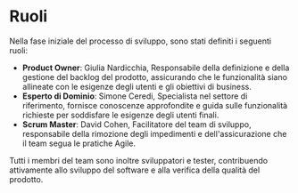 # Ruoli

Nella fase iniziale del processo di sviluppo, sono stati definiti i seguenti ruoli:

- **Product Owner**: Giulia Nardicchia, Responsabile della definizione e della gestione del backlog del prodotto, assicurando che le funzionalità siano allineate con le esigenze degli utenti e gli obiettivi di business.
- **Esperto di Dominio**: Simone Ceredi, Specialista nel settore di riferimento, fornisce conoscenze approfondite e guida sulle funzionalità richieste per soddisfare le esigenze degli utenti finali.
- **Scrum Master**: David Cohen, Facilitatore del team di sviluppo, responsabile della rimozione degli impedimenti e dell'assicurazione che il team segua le pratiche Agile.

Tutti i membri del team sono inoltre sviluppatori e tester, contribuendo attivamente allo sviluppo del software e alla verifica della qualità del prodotto.
